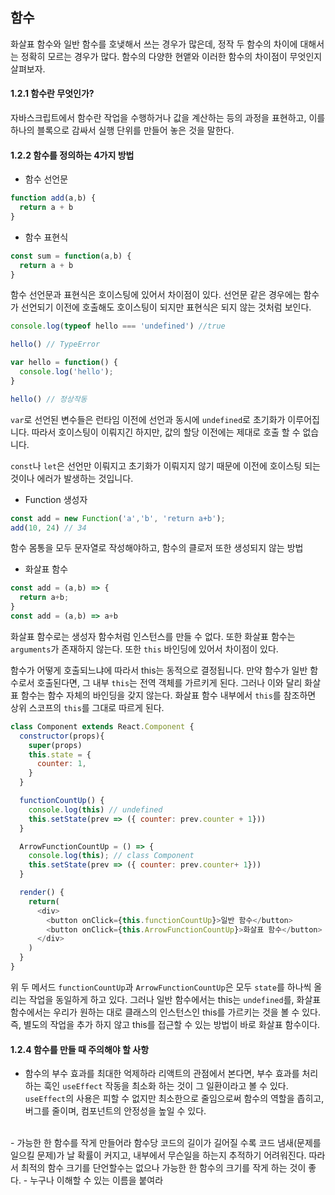 ## 함수
화살표 함수와 일반 함수를 호냊해서 쓰는 경우가 많은데, 정작 두 함수의 차이에 대해서는 정확히 모르는 경우가 많다. 함수의 다양한 현앹와 이러한 함수의 차이점이 무엇인지 살펴보자.

#### 1.2.1 함수란 무엇인가?
자바스크립트에서 함수란 작업을 수행하거나 값을 계산하는 등의 과정을 표현하고, 이를 하나의 블록으로 감싸서 실행 단위를 만들어 놓은 것을 말한다.

#### 1.2.2 함수를 정의하는 4가지 방법
- 함수 선언문
```js
function add(a,b) {
  return a + b
}
```
- 함수 표현식
```js
const sum = function(a,b) {
  return a + b
}
```

함수 선언문과 표현식은 호이스팅에 있어서 차이점이 있다. 선언문 같은 경우에는 함수가 선언되기 이전에 호출해도 호이스팅이 되지만 표현식은 되지 않는 것처럼 보인다.

```js
console.log(typeof hello === 'undefined') //true

hello() // TypeError

var hello = function() {
  console.log('hello');
}

hello() // 정상작동
```
`var`로 선언된 변수들은 런타임 이전에 선언과 동시에 `undefined`로 초기화가 이루어집니다. 따라서 호이스팅이 이뤄지긴 하지만, 값의 할당 이전에는 제대로 호출 할 수 없습니다.

`const`나 `let`은 선언만 이뤄지고 초기화가 이뤄지지 않기 때문에 이전에 호이스팅 되는 것이나 에러가 발생하는 것입니다.

- Function 생성자
```js
const add = new Function('a','b', 'return a+b');
add(10, 24) // 34
```
함수 몸통을 모두 문자열로 작성해야하고, 함수의 클로저 또한 생성되지 않는 방법

- 화살표 함수
```js
const add = (a,b) => {
  return a+b;
}
const add = (a,b) => a+b
```
화살표 함수로는 생성자 함수처럼 인스턴스를 만들 수 없다.
또한 화살표 함수는 `arguments`가 존재하지 않는다.
또한 `this` 바인딩에 있어서 차이점이 있다.

함수가 어떻게 호출되느냐에 따라서 this는 동적으로 결정됩니다. 만약 함수가 일반 함수로서 호출된다면, 그 내부 `this`는 전역 객체를 가르키게 된다. 그러나 이와 달리 화살표 함수는 함수 자체의 바인딩을 갖지 않는다. 화살표 함수 내부에서 `this`를 참조하면 상위 스코프의 `this`를 그대로 따르게 된다.

```js
class Component extends React.Component {
  constructor(props){
    super(props)
    this.state = {
      counter: 1,
    }
  }

  functionCountUp() {
    console.log(this) // undefined
    this.setState(prev => ({ counter: prev.counter + 1}))
  }

  ArrowFunctionCountUp = () => {
    console.log(this); // class Component
    this.setState(prev => ({ counter: prev.counter+ 1}))
  }

  render() {
    return(
      <div>
        <button onClick={this.functionCountUp}>일반 함수</button>
        <button onClick={this.ArrowFunctionCountUp}>화살표 함수</button>
      </div>
    )
  }
}
```
위 두 메서드 `functionCountUp`과 `ArrowFunctionCountUp`은 모두 `state`를 하나씩 올리는 작업을 동일하게 하고 있다. 그러나 일반 함수에서는 this는 `undefined`를, 화살표 함수에서는 우리가 원하는 대로 클래스의 인스턴스인 this를 가르키는 것을 볼 수 있다. 즉, 별도의 작업을 추가 하지 않고 this를 접근할 수 있는 방법이 바로 화살표 함수이다.

#### 1.2.4 함수를 만들 때 주의해야 할 사항
- 함수의 부수 효과를 최대한 억제하라
리액트의 관점에서 본다면, 부수 효과를 처리하는 훅인 `useEffect` 작동을 최소화 하는 것이 그 일환이라고 볼 수 있다. `useEffect`의 사용은 피할 수 없지만 최소한으로 줄임으로써 함수의 역할을 좁히고, 버그를 줄이며, 컴포넌트의 안정성을 높일 수 있다.
<br/>
- 가능한 한 함수를 작게 만들어라
함수당 코드의 길이가 길어질 수록 코드 냄새(문제를 일으킬 문제)가 날 확률이 커지고, 내부에서 무슨일을 하는지 추적하기 어려워진다. 따라서 최적의 함수 크기를 단언할수는 없으나 가능한 한 함수의 크기를 작게 하는 것이 좋다.
- 누구나 이해할 수 있는 이름을 붙여라